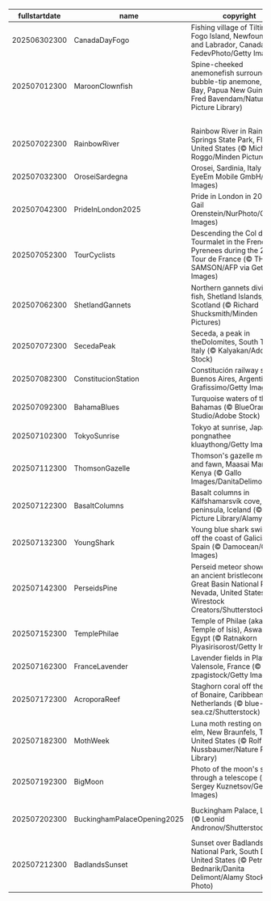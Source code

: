 |fullstartdate|name|copyright|title|image|
|--|--|--|--|--|
202506302300|CanadaDayFogo|Fishing village of Tilting, Fogo Island, Newfoundland and Labrador, Canada (© FedevPhoto/Getty Images)|Canada turns 158|![](/en-GB/2025/07/202506302300CanadaDayFogo.jpg)|
202507012300|MaroonClownfish|Spine-cheeked anemonefish surrounded by bubble-tip anemone, Milne Bay, Papua New Guinea (© Fred Bavendam/Nature Picture Library)|In the bubble-tip zone|![](/en-GB/2025/07/202507012300MaroonClownfish.jpg)|
||||![](/en-GB/2025/07/.jpg)|
202507022300|RainbowRiver|Rainbow River in Rainbow Springs State Park, Florida, United States (© Michel Roggo/Minden Pictures)|The clear embrace of Rainbow River|![](/en-GB/2025/07/202507022300RainbowRiver.jpg)|
202507032300|OroseiSardegna|Orosei, Sardinia, Italy (© EyeEm Mobile GmbH/Getty Images)|Water, air, rock|![](/en-GB/2025/07/202507032300OroseiSardegna.jpg)|
202507042300|PrideInLondon2025|Pride in London in 2016 (© Gail Orenstein/NurPhoto/Getty Images)|Marching to the beat of equality|![](/en-GB/2025/07/202507042300PrideInLondon2025.jpg)|
202507052300|TourCyclists|Descending the Col du Tourmalet in the French Pyrenees during the 2021 Tour de France (© THOMAS SAMSON/AFP via Getty Images)|Pedalling through history|![](/en-GB/2025/07/202507052300TourCyclists.jpg)|
202507062300|ShetlandGannets|Northern gannets diving for fish, Shetland Islands, Scotland (© Richard Shucksmith/Minden Pictures)|Flash, splash, then snack|![](/en-GB/2025/07/202507062300ShetlandGannets.jpg)|
202507072300|SecedaPeak|Seceda, a peak in theDolomites, South Tyrol, Italy (© Kalyakan/Adobe Stock)|Beauty with an edge|![](/en-GB/2025/07/202507072300SecedaPeak.jpg)|
202507082300|ConstitucionStation|Constitución railway station, Buenos Aires, Argentina (© Grafissimo/Getty Images)|The rise of a republic|![](/en-GB/2025/07/202507082300ConstitucionStation.jpg)|
202507092300|BahamaBlues|Turquoise waters of the Bahamas (© BlueOrange Studio/Adobe Stock)|To the waves of freedom|![](/en-GB/2025/07/202507092300BahamaBlues.jpg)|
202507102300|TokyoSunrise|Tokyo at sunrise, Japan (© pongnathee kluaythong/Getty Images)|Counting us all in|![](/en-GB/2025/07/202507102300TokyoSunrise.jpg)|
202507112300|ThomsonGazelle|Thomson's gazelle mother and fawn, Maasai Mara, Kenya (© Gallo Images/DanitaDelimont.com)|Following mom's lead|![](/en-GB/2025/07/202507112300ThomsonGazelle.jpg)|
202507122300|BasaltColumns|Basalt columns in Kálfshamarsvík cove, Skagi peninsula, Iceland (© Arterra Picture Library/Alamy)|Rockin' those layers|![](/en-GB/2025/07/202507122300BasaltColumns.jpg)|
202507132300|YoungShark|Young blue shark swimming off the coast of Galicia, Spain (© Damocean/Getty Images)|Chasing waves, making tides|![](/en-GB/2025/07/202507132300YoungShark.jpg)|
202507142300|PerseidsPine|Perseid meteor shower and an ancient bristlecone pine, Great Basin National Park, Nevada, United States (© Wirestock Creators/Shutterstock)|Timeless glow|![](/en-GB/2025/07/202507142300PerseidsPine.jpg)|
202507152300|TemplePhilae|Temple of Philae (aka Temple of Isis), Aswan, Egypt (© Ratnakorn Piyasirisorost/Getty Images)|Illuminated by goddess Isis|![](/en-GB/2025/07/202507152300TemplePhilae.jpg)|
202507162300|FranceLavender|Lavender fields in Plateau de Valensole, France (© zpagistock/Getty Images)|Fragrant horizons|![](/en-GB/2025/07/202507162300FranceLavender.jpg)|
202507172300|AcroporaReef|Staghorn coral off the island of Bonaire, Caribbean Netherlands (© blue-sea.cz/Shutterstock)|Rainforests of the sea|![](/en-GB/2025/07/202507172300AcroporaReef.jpg)|
202507182300|MothWeek|Luna moth resting on cedar elm, New Braunfels, Texas, United States (© Rolf Nussbaumer/Nature Picture Library)|Moth-ers day|![](/en-GB/2025/07/202507182300MothWeek.jpg)|
202507192300|BigMoon|Photo of the moon's surface through a telescope (© Sergey Kuznetsov/Getty Images)|Dancing in the moonlight|![](/en-GB/2025/07/202507192300BigMoon.jpg)|
202507202300|BuckinghamPalaceOpening2025|Buckingham Palace, London (© Leonid Andronov/Shutterstock)|A peek behind the regal doors|![](/en-GB/2025/07/202507202300BuckinghamPalaceOpening2025.jpg)|
202507212300|BadlandsSunset|Sunset over Badlands National Park, South Dakota, United States (© Petr Bednarik/Danita Delimont/Alamy Stock Photo)|Epic sunsets and ancient secrets|![](/en-GB/2025/07/202507212300BadlandsSunset.jpg)|
